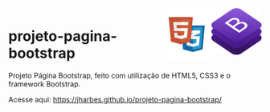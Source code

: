 <img src="imagens/kindpng_2258787.png" align="right" width="100">
<img src="html5-css3-logo.png" align="right" width="100">

# projeto-pagina-bootstrap

Projeto Página Bootstrap, feito com utilização de HTML5, CSS3 e o framework Bootstrap.

Acesse aqui: https://jharbes.github.io/projeto-pagina-bootstrap/
